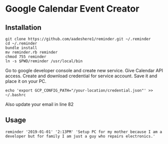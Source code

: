 # Google Calendar Event Creator


## Installation
```
git clone https://github.com/aadeshere1/reminder.git ~/.reminder
cd ~/.reminder
bundle install
mv reminder.rb reminder
chmod 755 reminder
ln -s $PWD/reminder /usr/local/bin
```

Go to google developer console and create new service. Give Calendar API access.
Create and download credential for service account.
Save it and place it on your PC.

`echo 'export GCP_CONFIG_PATH="/your-location/credential.json"' >> ~/.bashrc`

Also update your email in line 82

## Usage
`reminder '2019-01-01' '2:13PM' 'Setup PC for my mother because I am a developer but for family I am just a guy who repairs electronics.'`